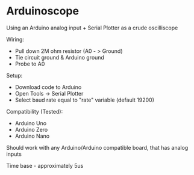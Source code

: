 # Arduinoscope
Using an Arduino analog input + Serial Plotter as a crude oscilliscope

Wiring:
- Pull down 2M ohm resistor (A0 - > Ground)
- Tie circuit ground & Arduino ground
- Probe to A0

Setup:
- Download code to Arduino
- Open Tools -> Serial Plotter
- Select baud rate equal to "rate" variable (default 19200)

Compatibility (Tested):
- Arduino Uno
- Arduino Zero
- Arduino Nano

Should work with any Arduino/Arduino compatible board, that has analog inputs

Time base - approximately 5us
